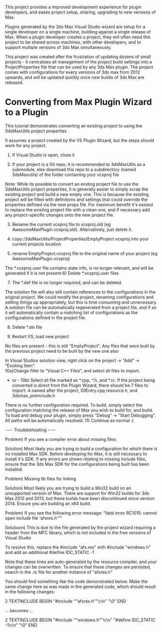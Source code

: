 This project provides a improved development experience for plugin developers, and eases project setup, sharing, upgrading to new versions of Max.

Plugins generated by the 3ds Max Visual Studio wizard are setup for a single developer on a single machine, building against a single release of Max.  When a plugin developer creates a project, they will often need this project to be shared across machines, with other developers, and to support multiple versions of 3ds Max simultaneously.

This project was created after the frustration of updating dozens of small projects - it centralizes all management of the project build settings into a ProjectProperties file that can be used by any 3ds Max plugin.  The project comes with configurations for every versions of 3ds max from 2012 upwards, and will be updated quickly once new builds of 3ds Max are released.

Converting from Max Plugin Wizard to a Plugin
=============================================

This tutorial demonstrates converting an existing project to using the 3dsMaxUtils project properties

It assumes a project created by the VS Plugin Wizard, but the steps should work for any project.

1) If Visual Studio is open, close it

2) If your project is a Git repo, it is recommended to 3dsMaxUtils as a submodule, else download this repo to a subdirectory (named 3dsMaxutils) of the folder containing your vcxproj file

Note: While its possible to convert an exsting project file to use the 3dsMaxUtils project properties, it is generally easier to simply scrap the existing project and build a new empty one.  This is because the existing project will be filled with definitions and settings that could override the properties defined via the new props file.  For maximum benefit it's easiest to replace the existing project file with a clean one, and if necessary add any project-specific changes onto the new project file.

3) Rename the current vcxproj file to vcxproj.old (eg AwesomeMaxPlugin.vcxproj.old).  Alternatively, just delete it.

4) copy <YourProjDirectory>/3dsMaxUtils/ProjectProperties/EmptyProject.vcxproj into your current projects location

5) rename EmptyProject.vcxproj file to the original name of your project (eg AwesomeMaxPlugin.vcxproj)

The *.vcxproj.user file contains state info, is no longer relevant, and will be generated if it is not present
6) Delete *.vcxproj.user files

7) The *.def file is no longer required, and can be deleted.

The solution file will also still contain references to the configurations in the original project.  We could modify the project, renaming configurations and setting things up appropriately, but this is time consuming and unnecessary. A solution file can be automatically regenerated from a project file, and if so it will automatically contain a matching list of configurations as the configurations defined in the project file.

8) Delete *.sln file

9) Restart VS, load new project

No files are present - this is still "EmptyProject".  Any files that were built by the previous project need to be built by the new one also

In Visual Studios solution view, right click on the project -> "Add" -> "Existing Item".  
10a)Change filter to "Visual C++ Files", and select all files to import.
- or - 
10b) Select all file marked as *.cpp, *.h, and *.rc.  If the project being converted is direct from the Plugin Wizard, there should be 7 files to import: 4 named after the project, DllEntry.cpp,resource.h, and 3dsmax_preinclude.h

There is no further configuration required.  To build, simply select the configuration matching the release of Max you wish to build for, and build.  To load and debug your plugin, simply press "Debug" -> "Start Debugging".  All paths will be automatically resolved.
11) Continue as normal :)

---- Troubleshooting ----

Problem)
If you see a compiler error about missing files:

Solution)
Most likely you are trying to build a configuration for which there is no installed Max SDK.  Before developing for Max, it is still necessary to install it's SDK.  If any errors are shown relating to missing include files, ensure that the 3ds Max SDK for the configurations being built has been installed.

Problem)
Missing lib files for linking

Solution) 
Most likely you are trying to build a Win32 build on an unsupported version of Max.  There are support for Win32 builds for 3ds Max 2012 and 2013, but these builds have been discontinued since version 2014.  Ensure you are building an x64 build.

Problem)
If you see the following error message: "fatal error RC1015: cannot open include file 'afxres.h'""

Solutiuon)
This is due to the file generated by the project wizard requiring a header from the MFC library, which is not included in the free versions of Visual Studio

To resolve this, replace the 
   #include "afx.res"
with
  #include "windows.h"
and add an additional
  #define IDC_STATIC -1

Note that these lines are auto-generated by the resource compiler, and your changes can be overwritten.  To ensure that these changes are persisted, search in the .rc file for another instance of "afxres.h"

You should find something like the code demonstrated below.  Make the same change here as was made in the generated code, which should result in the following changes:

2 TEXTINCLUDE 
BEGIN
    "#include ""afxres.h""\r\n"
    "\0"
END

 ... becomes ...

2 TEXTINCLUDE 
BEGIN
    "#include ""windows.h""\r\n"
    "#define IDC_STATIC -1\r\n"
    "\0"
END
